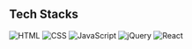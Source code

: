 

## Tech Stacks

<img alt="HTML" src ="https://img.shields.io/badge/HTML-e34f26.svg?&style=for-the-badge&logo=HTML5&logoColor=white"/>
<img alt="CSS" src ="https://img.shields.io/badge/CSS-ff9933.svg?&style=for-the-badge&logo=CSS3&logoColor=white"/>
<img alt="JavaScript" src ="https://img.shields.io/badge/JavaScript-f7df1e.svg?&style=for-the-badge&logo=JavaScript&logoColor=white"/>
<img alt="jQuery" src ="https://img.shields.io/badge/jQuery-0769ad.svg?&style=for-the-badge&logo=jQuery&logoColor=white"/>
<img alt="React" src ="https://img.shields.io/badge/React-61dafb.svg?&style=for-the-badge&logo=React&logoColor=white"/>

